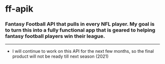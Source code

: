 # ff-apik

### Fantasy Football API that pulls in every NFL player. My goal is to turn this into a fully functional app that is geared to helping fantasy football players win their league.
---
- I will continue to work on this API for the next few months, so the final product will not be ready till next season (2021)
